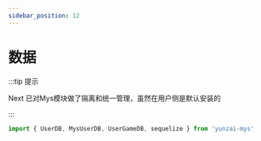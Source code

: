 ```yaml
---
sidebar_position: 12
---
```


# 数据

:::tip 提示

Next 已对Mys模块做了隔离和统一管理，虽然在用户侧是默认安装的

:::

```ts
import { UserDB, MysUserDB, UserGameDB, sequelize } from 'yunzai-mys'
```
